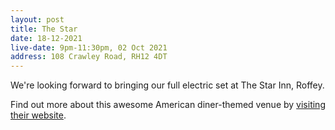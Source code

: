 ```yaml
---
layout: post
title: The Star
date: 18-12-2021
live-date: 9pm-11:30pm, 02 Oct 2021
address: 108 Crawley Road, RH12 4DT
---
```


We're looking forward to bringing our full electric set at The Star Inn, Roffey. 

Find out more about this awesome American diner-themed venue by [visiting their website](https://starroffey.com/about/).
